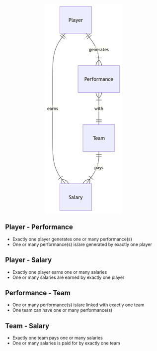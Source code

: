 <p align="center">
    <img src="moneyball-entity-relationship.png" alt="Entity relationship for moneyball.df" width="250" />
</p>

## Player - Performance
- Exactly one player generates one or many performance(s)
- One or many performance(s) is/are generated by exactly one player

## Player - Salary
- Exactly one player earns one or many salaries
- One or many salaries are earned by exactly one player

## Performance - Team
- One or many performance(s) is/are linked with exactly one team
- One team can have one or many performance(s)

## Team - Salary
- Exactly one team pays one or many salaries
- One or many salaries is paid for by exactly one team
